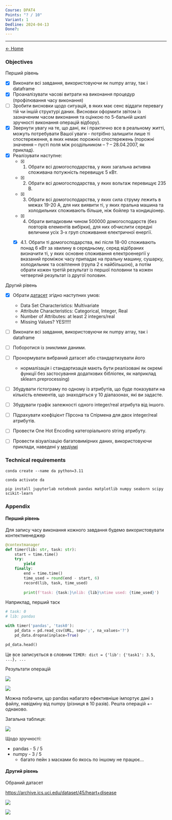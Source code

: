 ```yaml
---
Course: DPAT4
Points: "? / 10"
Variant: 1
Dedline: 2024-04-13
Done?:
---
```

---

[<- Home](../)

### Objectives

Перший рівень
- [x] Виконати всі завдання, використовуючи як numpy array, так і dataframe
- [x] Проаналізувати часові витрати на виконання процедур (профілювання часу виконання)
- [ ] Зробити висновки щодо ситуацій, в яких має сенс віддати перевагу тій чи іншій структурі даних. Висновки оформити звітом із зазначеним часом виконання та оцінкою по 5-бальній шкалі зручності виконання операцій відбору).
- [x] Звернути увагу на те, що дані, як і практично все в реальному житті, можуть потребувати Вашої уваги - потрібно залишити лише ті спостереження, в яких немає порожніх спостережень (порожні значення – пусті поля між роздільником – ? – 28.04.2007, як приклад).
- [x] Реалізувати наступне:
	- [x] 1. Обрати всі домогосподарства, у яких загальна активна споживана потужність перевищує 5 кВт.
	- [x] 2. Обрати всі домогосподарства, у яких вольтаж перевищує 235 В.
	- [x] 3. Обрати всі домогосподарства, у яких сила струму лежить в межах 19-20 А, для них виявити ті, у яких пральна машина та холодильних споживають більше, ніж бойлер та кондиціонер.
	- [x] 4. Обрати випадковим чином 500000 домогосподарств (без повторів елементів вибірки), для них обчислити середні величини усіх 3-х груп споживання електричної енергії.
	- [x] 4.1. Обрати ті домогосподарства, які після 18-00 споживають понад 6 кВт за хвилину в середньому, серед відібраних визначити ті, у яких основне споживання електроенергії у вказаний проміжок часу припадає на пральну машину, сушарку, холодильник та освітлення (група 2 є найбільшою), а потім обрати кожен третій результат із першої половини та кожен четвертий результат із другої половин.


Другий рівень
- [x] Обрати [датасет](https://archive.ics.uci.edu/ml/index.php/) згідно наступних умов:
	- Data Set Characteristics: Multivariate
	- Attribute Characteristics: Categorical, Integer, Real
	- Number of Attributes: at least 2 integers/real
	- Missing Values? YES!!!!!
- [ ] Виконати всі завдання, використовуючи як numpy array, так і dataframe
- [ ] Поборотися із зниклими даними.
- [ ] Пронормувати вибраний датасет або стандартизувати його
	- нормалізація і стандартизація мають бути реалізовані як окремі функції без застосування додаткових бібліотек, як наприклад sklearn.preprocessing)
- [ ] Збудувати гістограму по одному із атрибутів, що буде показувати на кількість елементів, що знаходяться у 10 діапазонах, які ви задасте.
- [ ] Збудувати графік залежності одного integer/real атрибута від іншого.
- [ ] Підрахувати коефіцієнт Пірсона та Спірмена для двох integer/real атрибутів.
- [ ] Провести One Hot Encoding категоріального string атрибуту.
- [ ] Провести візуалізацію багатовимірних даних, використовуючи приклади, наведені у [медіумі](https://towardsdatascience.com/the-art-of-effective-visualization-of-multi-dimensional-data-6c7202990c57)


### Technical requirements


```
conda create --name da python=3.11
```

```
conda activate da
```

```
pip install jupyterlab notebook pandas matplotlib numpy seaborn scipy scikit-learn
```


### Appendix

#### Перший рівень

Для запису часу виконання кожного завдання будемо використовувати контектменеджер

```python
@contextmanager
def timer(lib: str, task: str):
    start = time.time()
    try:
        yield
    finally:
        end = time.time()
        time_used = round(end - start, 6)
        record(lib, task, time_used)
        
        print(f'task: {task:}\nlib: {lib}\ntime used: {time_used}')
```

Наприклад, перший таск

```python
# task: 0
# lib: pandas

with timer('pandas', 'task0'):
    pd_data = pd.read_csv(URL, sep=';', na_values='?')
    pd_data.dropna(inplace=True)

pd_data.head()
```

Це все записується в словник `TIMER: dict = {'lib': {'task1': 3.5, ...}, ...`

Результати операцій

![](assets/Pasted%20image%2020240604135230.png)

![](assets/Pasted%20image%2020240604135242.png)

Можна побачити, що pandas набагато ефективніше імпортує дані з файлу, навідміну від numpy (різниця в 10 разів). Решта операцій +- однаково.

Загальна таблиця:

![](assets/Pasted%20image%2020240604135630.png)

Щодо зручності:
- pandas - 5 / 5 
- numpy - 3 / 5
	- багато пейн з масками бо якось по іншому не працює...

#### Другий рівень
Обраний датасет

https://archive.ics.uci.edu/dataset/45/heart+disease

![](assets/Pasted%20image%2020240602203638.png)

![](assets/Pasted%20image%2020240602203820.png)

